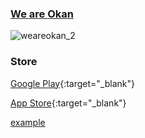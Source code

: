 ### [We are Okan](https://weareokan.com/)

![weareokan_2](https://user-images.githubusercontent.com/13637191/120913798-0dbee200-c657-11eb-9b30-98e517216742.jpg)

### Store
[Google Play](https://weareokan.com/project/#google-play){:target="_blank"}

[App Store](https://weareokan.com/project/#app-store){:target="_blank"}

<a href="http://example.com/" target="_blank">example</a>

<!--
**silexcorp/silexcorp** is a ✨ _special_ ✨ repository because its `README.md` (this file) appears on your GitHub profile.

Here are some ideas to get you started:

- 🔭 I’m currently working on ...
- 🌱 I’m currently learning ...
- 👯 I’m looking to collaborate on ...
- 🤔 I’m looking for help with ...
- 💬 Ask me about ...
- 📫 How to reach me: ...
- 😄 Pronouns: ...
- ⚡ Fun fact: ...
-->
